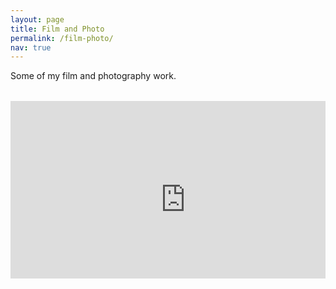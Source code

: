 ```yaml
---
layout: page
title: Film and Photo
permalink: /film-photo/
nav: true
---
```


Some of my film and photography work.

<!-- You can add image galleries, videos, or projects here -->
<div style="position: relative; padding-bottom: 56.25%; height: 0; overflow: hidden; margin: 2rem 0;">
    <iframe width="560" height="315" src="https://www.youtube.com/embed/ALgsvnctf00?si=nL-wg7Z9kjgrAVFR" title="YouTube video player" frameborder="0" allow="accelerometer; autoplay; clipboard-write; encrypted-media; gyroscope; picture-in-picture; web-share" referrerpolicy="strict-origin-when-cross-origin" allowfullscreen></iframe>
</div>
